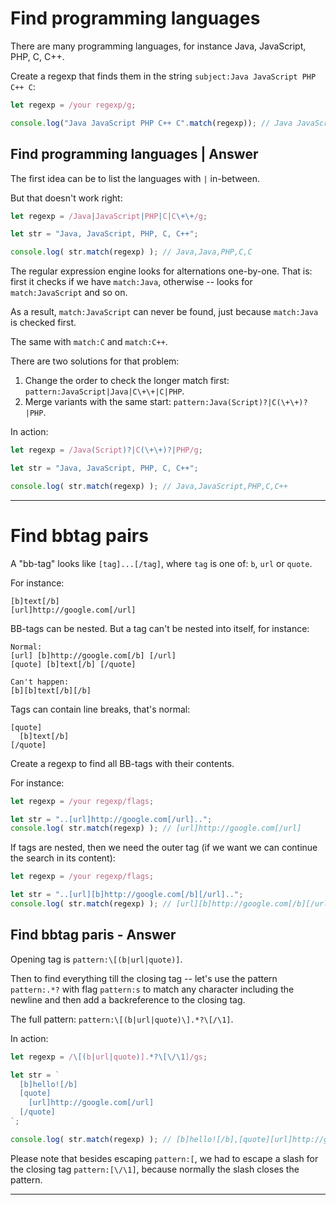 # Find programming languages

There are many programming languages, for instance Java, JavaScript, PHP, C, C++.

Create a regexp that finds them in the string `subject:Java JavaScript PHP C++ C`:

```js
let regexp = /your regexp/g;

console.log("Java JavaScript PHP C++ C".match(regexp)); // Java JavaScript PHP C++ C
```

## Find programming languages | Answer

The first idea can be to list the languages with `|` in-between.

But that doesn't work right:

```js run
let regexp = /Java|JavaScript|PHP|C|C\+\+/g;

let str = "Java, JavaScript, PHP, C, C++";

console.log( str.match(regexp) ); // Java,Java,PHP,C,C
```

The regular expression engine looks for alternations one-by-one. That is: first it checks if we have  `match:Java`, otherwise -- looks for `match:JavaScript` and so on.

As a result, `match:JavaScript` can never be found, just because `match:Java` is checked first.

The same with `match:C` and `match:C++`.

There are two solutions for that problem:

1. Change the order to check the longer match first: `pattern:JavaScript|Java|C\+\+|C|PHP`.
2. Merge variants with the same start: `pattern:Java(Script)?|C(\+\+)?|PHP`.

In action:

```js run
let regexp = /Java(Script)?|C(\+\+)?|PHP/g;

let str = "Java, JavaScript, PHP, C, C++";

console.log( str.match(regexp) ); // Java,JavaScript,PHP,C,C++
```

---

# Find bbtag pairs

A "bb-tag" looks like `[tag]...[/tag]`, where `tag` is one of: `b`, `url` or `quote`.

For instance:
```
[b]text[/b]
[url]http://google.com[/url]
```

BB-tags can be nested. But a tag can't be nested into itself, for instance:

```
Normal:
[url] [b]http://google.com[/b] [/url]
[quote] [b]text[/b] [/quote]

Can't happen:
[b][b]text[/b][/b]
```

Tags can contain line breaks, that's normal:

```
[quote]
  [b]text[/b]
[/quote]
```

Create a regexp to find all BB-tags with their contents.

For instance:

```js
let regexp = /your regexp/flags;

let str = "..[url]http://google.com[/url]..";
console.log( str.match(regexp) ); // [url]http://google.com[/url]
```

If tags are nested, then we need the outer tag (if we want we can continue the search in its content):

```js
let regexp = /your regexp/flags;

let str = "..[url][b]http://google.com[/b][/url]..";
console.log( str.match(regexp) ); // [url][b]http://google.com[/b][/url]
```

## Find bbtag paris - Answer

Opening tag is `pattern:\[(b|url|quote)]`.

Then to find everything till the closing tag -- let's use the pattern `pattern:.*?` with flag `pattern:s` to match any character including the newline and then add a backreference to the closing tag.

The full pattern: `pattern:\[(b|url|quote)\].*?\[/\1]`.

In action:

```js run
let regexp = /\[(b|url|quote)].*?\[\/\1]/gs;

let str = `
  [b]hello![/b]
  [quote]
    [url]http://google.com[/url]
  [/quote]
`;

console.log( str.match(regexp) ); // [b]hello![/b],[quote][url]http://google.com[/url][/quote]
```

Please note that besides escaping `pattern:[`, we had to escape a slash for the closing tag `pattern:[\/\1]`, because normally the slash closes the pattern.

---